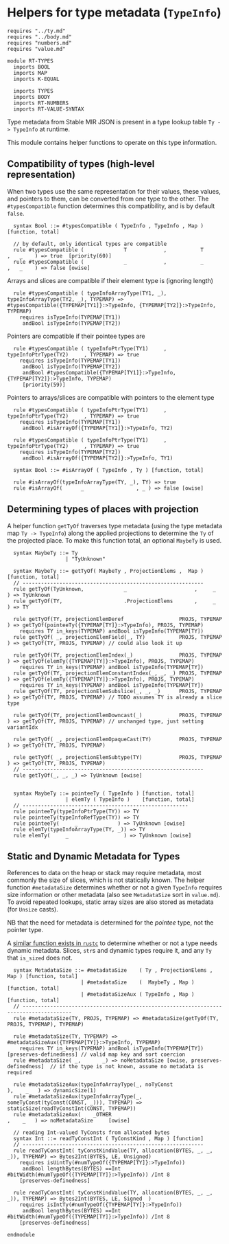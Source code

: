 # Helpers for type metadata (`TypeInfo`)

```k
requires "../ty.md"
requires "../body.md"
requires "numbers.md"
requires "value.md"

module RT-TYPES
  imports BOOL
  imports MAP
  imports K-EQUAL

  imports TYPES
  imports BODY
  imports RT-NUMBERS
  imports RT-VALUE-SYNTAX
```

Type metadata from Stable MIR JSON is present in a type lookup table `Ty -> TypeInfo` at runtime. 

This module contains helper functions to operate on this type information.

## Compatibility of types (high-level representation)

When two types use the same representation for their values, these
values, and pointers to them, can be converted from one type to the other.
The `#typesCompatible` function determines this compatibility, and is by default `false`.

```k
  syntax Bool ::= #typesCompatible ( TypeInfo , TypeInfo , Map ) [function, total]

  // by default, only identical types are compatible
  rule #typesCompatible (             T            ,           T              ,   _    ) => true  [priority(60)] 
  rule #typesCompatible (             _            ,           _              ,   _    ) => false [owise] 
```

Arrays and slices are compatible if their element type is (ignoring length)
```k
  rule #typesCompatible ( typeInfoArrayType(TY1, _), typeInfoArrayType(TY2, _), TYPEMAP) => #typesCompatible({TYPEMAP[TY1]}:>TypeInfo, {TYPEMAP[TY2]}:>TypeInfo, TYPEMAP)
    requires isTypeInfo(TYPEMAP[TY1])
     andBool isTypeInfo(TYPEMAP[TY2])
```

Pointers are compatible if their pointee types are
```k
  rule #typesCompatible ( typeInfoPtrType(TY1)     , typeInfoPtrType(TY2)     , TYPEMAP) => true
    requires isTypeInfo(TYPEMAP[TY1])
     andBool isTypeInfo(TYPEMAP[TY2])
     andBool #typesCompatible({TYPEMAP[TY1]}:>TypeInfo, {TYPEMAP[TY2]}:>TypeInfo, TYPEMAP)
     [priority(59)]
```

Pointers to arrays/slices are compatible with pointers to the element type
```k
  rule #typesCompatible ( typeInfoPtrType(TY1)     , typeInfoPtrType(TY2)     , TYPEMAP) => true
    requires isTypeInfo(TYPEMAP[TY1])
     andBool #isArrayOf({TYPEMAP[TY1]}:>TypeInfo, TY2)

  rule #typesCompatible ( typeInfoPtrType(TY1)     , typeInfoPtrType(TY2)     , TYPEMAP) => true
    requires isTypeInfo(TYPEMAP[TY2])
     andBool #isArrayOf({TYPEMAP[TY2]}:>TypeInfo, TY1)

  syntax Bool ::= #isArrayOf ( TypeInfo , Ty ) [function, total]

  rule #isArrayOf(typeInfoArrayType(TY, _), TY) => true
  rule #isArrayOf(      _                 , _ ) => false [owise]
```

## Determining types of places with projection

A helper function `getTyOf` traverses type metadata (using the type metadata map `Ty -> TypeInfo`) along the applied projections to determine the `Ty` of the projected place.
To make this function total, an optional `MaybeTy` is used.

```k
  syntax MaybeTy ::= Ty
                   | "TyUnknown"

  syntax MaybeTy ::= getTyOf( MaybeTy , ProjectionElems ,  Map ) [function, total]
  // -----------------------------------------------------------
  rule getTyOf(TyUnknown,             _                      ,     _    ) => TyUnknown
  rule getTyOf(TY,                    .ProjectionElems       ,     _    ) => TY

  rule getTyOf(TY, projectionElemDeref                  PROJS, TYPEMAP ) => getTyOf(pointeeTy({TYPEMAP[TY]}:>TypeInfo), PROJS, TYPEMAP)
    requires TY in_keys(TYPEMAP) andBool isTypeInfo(TYPEMAP[TY])
  rule getTyOf( _, projectionElemField(_, TY)           PROJS, TYPEMAP ) => getTyOf(TY, PROJS, TYPEMAP) // could also look it up
  
  rule getTyOf(TY, projectionElemIndex(_)               PROJS, TYPEMAP ) => getTyOf(elemTy({TYPEMAP[TY]}:>TypeInfo), PROJS, TYPEMAP)
    requires TY in_keys(TYPEMAP) andBool isTypeInfo(TYPEMAP[TY])
  rule getTyOf(TY, projectionElemConstantIndex(_, _, _) PROJS, TYPEMAP ) => getTyOf(elemTy({TYPEMAP[TY]}:>TypeInfo), PROJS, TYPEMAP)
    requires TY in_keys(TYPEMAP) andBool isTypeInfo(TYPEMAP[TY])
  rule getTyOf(TY, projectionElemSubslice(_, _, _)      PROJS, TYPEMAP ) => getTyOf(TY, PROJS, TYPEMAP) // TODO assumes TY is already a slice type

  rule getTyOf(TY, projectionElemDowncast(_)            PROJS, TYPEMAP ) => getTyOf(TY, PROJS, TYPEMAP) // unchanged type, just setting variantIdx

  rule getTyOf( _, projectionElemOpaqueCast(TY)         PROJS, TYPEMAP ) => getTyOf(TY, PROJS, TYPEMAP)

  rule getTyOf( _, projectionElemSubtype(TY)            PROJS, TYPEMAP ) => getTyOf(TY, PROJS, TYPEMAP)
  // -----------------------------------------------------------
  rule getTyOf(_, _, _) => TyUnknown [owise]


  syntax MaybeTy ::= pointeeTy ( TypeInfo ) [function, total]
                   | elemTy ( TypeInfo )    [function, total]
  // ------------------------------------------------------
  rule pointeeTy(typeInfoPtrType(TY)) => TY
  rule pointeeTy(typeInfoRefType(TY)) => TY
  rule pointeeTy(     _             ) => TyUnknown [owise]
  rule elemTy(typeInfoArrayType(TY, _)) => TY
  rule elemTy(     _                  ) => TyUnknown [owise]
```

## Static and Dynamic Metadata for Types

References to data on the heap or stack may require metadata, most commonly the size of slices, which is not statically known.
The helper function `#metadataSize` determines whether or not a given `TypeInfo` requires size information or other metadata (also see `MetadataSize` sort in `value.md`).
To avoid repeated lookups, static array sizes are also stored as metadata (for `Unsize` casts).

NB that the need for metadata is determined for the _pointee_ type, not the pointer type.

A [similar function exists in `rustc`](https://doc.rust-lang.org/nightly/nightly-rustc/src/rustc_middle/ty/util.rs.html#224-235) to determine whether or not a type needs dynamic metadata.
Slices, `str`s  and dynamic types require it, and any `Ty` that `is_sized` does not.

```k
  syntax MetadataSize ::= #metadataSize    ( Ty , ProjectionElems , Map ) [function, total]
                        | #metadataSize    (  MaybeTy , Map )             [function, total]
                        | #metadataSizeAux ( TypeInfo , Map )             [function, total]
  // --------------------------------------------------------------------------------------
  rule #metadataSize(TY, PROJS, TYPEMAP) => #metadataSize(getTyOf(TY, PROJS, TYPEMAP), TYPEMAP)

  rule #metadataSize(TY, TYPEMAP) => #metadataSizeAux({TYPEMAP[TY]}:>TypeInfo, TYPEMAP)
    requires TY in_keys(TYPEMAP) andBool isTypeInfo(TYPEMAP[TY]) [preserves-definedness] // valid map key and sort coercion
  rule #metadataSize( _,       _) => noMetadataSize [owise, preserves-definedness]  // if the type is not known, assume no metadata is required

  rule #metadataSizeAux(typeInfoArrayType(_, noTyConst                     ),    _   ) => dynamicSize(1)
  rule #metadataSizeAux(typeInfoArrayType(_, someTyConst(tyConst(CONST, _))), TYPEMAP) => staticSize(readTyConstInt(CONST, TYPEMAP))
  rule #metadataSizeAux(    _OTHER                                          ,    _   ) => noMetadataSize     [owise]
```


```k
  // reading Int-valued TyConsts from allocated bytes
  syntax Int ::= readTyConstInt ( TyConstKind , Map ) [function]
  // -----------------------------------------------------------
  rule readTyConstInt( tyConstKindValue(TY, allocation(BYTES, _, _, _)), TYPEMAP) => Bytes2Int(BYTES, LE, Unsigned)
    requires isUintTy(#numTypeOf({TYPEMAP[TY]}:>TypeInfo))
     andBool lengthBytes(BYTES) ==Int #bitWidth(#numTypeOf({TYPEMAP[TY]}:>TypeInfo)) /Int 8
    [preserves-definedness]

  rule readTyConstInt( tyConstKindValue(TY, allocation(BYTES, _, _, _)), TYPEMAP) => Bytes2Int(BYTES, LE, Signed  )
    requires isIntTy(#numTypeOf({TYPEMAP[TY]}:>TypeInfo))
     andBool lengthBytes(BYTES) ==Int #bitWidth(#numTypeOf({TYPEMAP[TY]}:>TypeInfo)) /Int 8
    [preserves-definedness]
```

```k
endmodule
```
